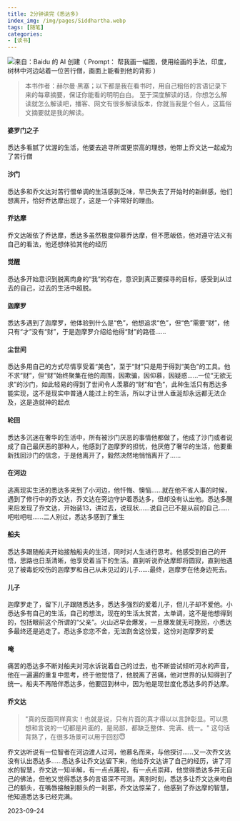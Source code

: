 ```yaml
---
title: 2分钟读完《悉达多》
index_img: /img/pages/Siddhartha.webp
tags: [随笔]
categories:
- [读书]
---
```


![来自：Baidu 的 AI 创建（ Prompt： 帮我画一幅图，使用绘画的手法，印度，树林中河边站着一位苦行僧，画面上能看到他的背影 ）](/img/pages/Siddhartha.webp)


> 本书作者：赫尔曼·黑塞；以下都是我在看书时，用自己粗俗的言语记录下来的每章摘要，保证你能看的明明白白。
> 至于深度解读的话，你想怎么解读就怎么解读吧，播客、网文有很多解读版本，你就当我是个俗人，这篇俗文摘要就是我的解读。


#### 婆罗门之子
悉达多看腻了优渥的生活，他要去追寻所谓更崇高的理想，他带上乔文达一起成为了苦行僧



#### 沙门
悉达多和乔文达对苦行僧单调的生活感到乏味，早已失去了开始时的新鲜感，他们想离开，恰好乔达摩出现了，这是一个非常好的理由。



#### 乔达摩
乔文达皈依了乔达摩，悉达多虽然极度仰慕乔达摩，但不愿皈依，他对遵守法义有自己的看法，他还想体验其他的经历



#### 觉醒
悉达多开始意识到脱离肉身的“我”的存在，意识到真正要探寻的目标，感受到从过去的自己，过去的生活中超脱。



#### 迦摩罗
悉达多遇到了迦摩罗，他体验到什么是“色”，他想追求“色”，但“色”需要“财”，他只有“才”没有“财”，于是迦摩罗介绍给他得“财”的路径……



#### 尘世间
悉达多用自己的方式尽情享受着“美色”，至于“财”只是用于得到“美色”的工具。他不求“财”，但“财”始终聚集在他的周围，因欺骗，因仰慕，因疑惑……一位“无欲无求”的沙门，如此轻易的得到了世间令人羡慕的“财”和“色”，此种生活只有悉达多能实现，这不是现实中普通人能过上的生活，所以才让世人垂涎却永远都无法企及，这是造就神的起点



#### 轮回
悉达多沉迷在奢华的生活中，所有被沙门厌恶的事情他都做了，他成了沙门或者说成了自己最厌恶的那种人，他感到了迦摩罗的担忧，他厌倦了奢华的生活，他要重新找回沙门的信念，于是他离开了，毅然决然地悄悄离开了……



#### 在河边
逃离现实生活的悉达多来到了小河边，他忏悔、懊恼……就在他不省人事的时候，遇到了修行中的乔文达，乔文达在旁边守护着悉达多，但却没有认出他。悉达多醒来后发现了乔文达，开始装13，讲过去，说现状……说自己已不是从前的自己……吧啦吧啦……二人别过，悉达多感到了重生



#### 船夫
悉达多跟随船夫开始接触船夫的生活，同时对人生进行思考。他感受到自己的开悟，思路也日渐清晰，他享受着当下的生活。直到听说乔达摩即将圆寂，直到他遇见了被毒蛇咬伤的迦摩罗和自己从未见过的儿子……最终，迦摩罗在他身边死去。



#### 儿子
迦摩罗走了，留下儿子跟随悉达多，悉达多强烈的爱着儿子，但儿子却不爱他。小悉达多有自己的生活，自己的想法，现在的生活太贫苦，太单调，这不是他想得到的，包括眼前这个所谓的“父亲”。火山迟早会爆发，一旦爆发就无可挽回，小悉达多最终还是逃走了。悉达多恋恋不舍，无法割舍这份爱，这份对迦摩罗的爱



#### 唵
痛苦的悉达多不断对船夫对河水诉说着自己的过去，也不断尝试倾听河水的声音，他在一遍遍的重复中思考，终于他觉悟了，他脱离了苦痛，他对世界的认知得到了统一。船夫不再陪伴悉达多，他要回到林中，因为他是现世度化悉达多的乔达摩。



#### 乔文达
> "真的反面同样真实！也就是说，只有片面的真才得以以言辞彰显。可以思想和言说的一切都是片面的，是局部，都缺乏整体、完满、统一。" 这句话背熟了，在很多场景可以用于回怼😇

乔文达听说有一位智者在河边渡人过河，他慕名而来，与他探讨……又一次乔文达没有认出悉达多……悉达多让乔文达留下来，他给乔文达讲了自己的经历，讲了河水的智慧，乔文达一知半解，有一点点蔑视，有一点点崇拜，他觉得悉达多并无自己的佛法，但他又觉得悉达多的言语深不可测。离别时刻，悉达多让乔文达亲吻自己的额头，在嘴唇接触到额头的一刹那，乔文达惊呆了，他感到了乔达摩的智慧，他知道悉达多已经完满。

2023-09-24
